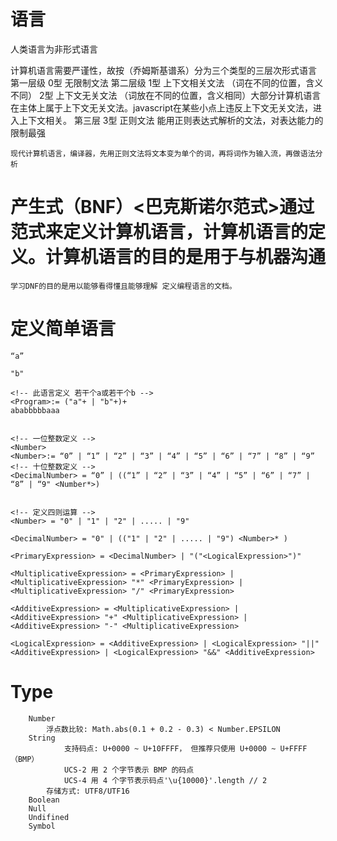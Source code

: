 # 语言
人类语言为非形式语言

计算机语言需要严谨性，故按（乔姆斯基谱系）分为三个类型的三层次形式语言
    第一层级 
        0型 无限制文法
    第二层级
        1型 上下文相关文法 （词在不同的位置，含义不同）
        2型 上下文无关文法  （词放在不同的位置，含义相同）大部分计算机语言在主体上属于上下文无关文法。javascript在某些小点上违反上下文无关文法，进入上下文相关。
    第三层
        3型 正则文法 能用正则表达式解析的文法，对表达能力的限制最强

    现代计算机语言，编译器，先用正则文法将文本变为单个的词，再将词作为输入流，再做语法分析

# 产生式（BNF）<巴克斯诺尔范式>通过范式来定义计算机语言，计算机语言的定义。计算机语言的目的是用于与机器沟通

    学习DNF的目的是用以能够看得懂且能够理解 定义编程语言的文档。

# 定义简单语言

    “a”

    "b"

    <!-- 此语言定义 若干个a或若干个b -->
    <Program>:= ("a"+ | "b"+)+    
    ababbbbbaaa


    <!-- 一位整数定义 -->
    <Number>
    <Number>:= “0” | “1” | “2” | “3” | “4” | “5” | “6” | “7” | “8” | “9”
    <!-- 十位整数定义 -->
    <DecimalNumber> = “0” | ((“1” | “2” | “3” | “4” | “5” | “6” | “7” | “8” | “9" <Number*>)


    <!-- 定义四则运算 -->
    <Number> = "0" | "1" | "2" | ..... | "9"

    <DecimalNumber> = "0" | (("1" | "2" | ..... | "9") <Number>* )

    <PrimaryExpression> = <DecimalNumber> | "("<LogicalExpression>")"

    <MultiplicativeExpression> = <PrimaryExpression> | <MultiplicativeExpression> "*" <PrimaryExpression> | <MultiplicativeExpression> "/" <PrimaryExpression>

    <AdditiveExpression> = <MultiplicativeExpression> | <AdditiveExpression> "+" <MultiplicativeExpression> | <AdditiveExpression> "-" <MultiplicativeExpression>

    <LogicalExpression> = <AdditiveExpression> | <LogicalExpression> "||" <AdditiveExpression> | <LogicalExpression> "&&" <AdditiveExpression>

# Type
        Number
            浮点数比较: Math.abs(0.1 + 0.2 - 0.3) < Number.EPSILON
        String
                支持码点: U+0000 ~ U+10FFFF， 但推荐只使用 U+0000 ~ U+FFFF （BMP）
                UCS-2 用 2 个字节表示 BMP 的码点
                UCS-4 用 4 个字节表示码点'\u{10000}'.length // 2
            存储方式: UTF8/UTF16
        Boolean
        Null
        Undifined
        Symbol




